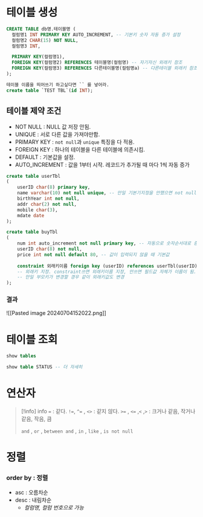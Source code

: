 # 테이블 생성

```sql
CREATE TABLE db명.테이블명 (
  컬럼명1 INT PRIMARY KEY AUTO_INCREMENT, -- 기본키 숫자 자동 증가 설정
  컬럼명2 CHAR(15) NOT NULL,
  컬럼명3 INT,

  PRIMARY KEY(컬럼명1),
  FOREIGN KEY(컬럼명2) REFERENCES 테이블명(컬럼명) -- 자기자신 외래키 참조
  FOREIGN KEY(컬럼명3) REFERENCES 다른테이블명(컬럼명a) -- 다른테이블 외래키 참조
);
```

```sql
테이블 이름을 띄어쓰기 하고싶다면 `` 를 넣어라.
create table `TEST TBL`(id INT);
```

## 테이블 제약 조건

- NOT NULL : NULL 값 저장 안됨.
- UNIQUE : 서로 다른 값을 가져야만함.
- PRIMARY KEY : `not null`과 `unique` 특징을 다 적용.
- FOREIGN KEY :  하나의 테이블을 다른 테이블에 의존시킴.
- DEFAULT : 기본값을 설정.
- AUTO_INCREMENT : 값을 1부터 시작. 레코드가 추가될 때 마다 1씩 자동 증가

```sql
create table userTbl
(	
    userID char(8) primary key,
    name varchar(10) not null unique, -- 만일 기본기지정을 안했으면 not null 유니크가 기본키가 된다.
    birthYear int not null,
    addr char(2) not null,
    mobile char(3),
    mdate date
);
```

```sql
create table buyTbl
(	
    num int auto_increment not null primary key, -- 자동으로 숫자순서대로 증가
    userID char(8) not null,
    price int not null default 80, -- 값이 입력되지 않을 때 기본값
    
    constraint 외래키이름 foreign key (userID) references userTbl(userID) on update cascade 
    -- 외래키 지정. constraint쓰면 외래키이름 지정, 안쓰면 필드값 자체가 이름이 됨.
    -- 만일 부모키가 변경할 경우 같이 외래키값도 변경
);
```

### 결과 

![[Pasted image 20240704152022.png]]


# 테이블 조회

```sql
show tables

show table STATUS -- 더 자세히 
```



# 연산자

>[!info] info
>` = ` : 같다.
>` != `, ` ^= ` , ` <> ` : 같지 않다.
>` >= ` , ` <= ` ,` < `  ,` > ` : 크거나 같음, 작거나 같음, 작음, 큼  
>
>`and` , `or` , `between and` , `in` , `like` , `is not null` 


# 정렬
### order by : 정렬
 - asc : 오름차순 
 - desc : 내림차순
	 - _컬럼명, 컬럼 번호으로 가능_




